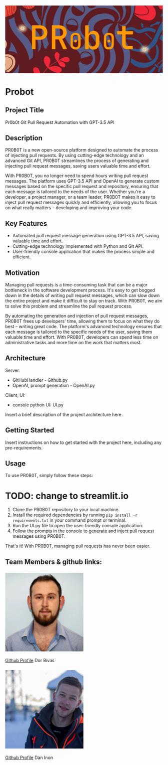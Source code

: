 

![Probot](main/static/logo.jpg)

# Probot
## Project Title
Pr0b0t Git Pull Request Automation with GPT-3.5 API

## Description
PR0B0T is a new open-source platform designed to automate the process of injecting pull requests. By using cutting-edge technology and an advanced Git API, PR0B0T streamlines the process of generating and injecting pull request messages, saving users valuable time and effort.

With PR0B0T, you no longer need to spend hours writing pull request messages. The platform uses GPT-3.5 API and OpenAI to generate custom messages based on the specific pull request and repository, ensuring that each message is tailored to the needs of the user. Whether you're a developer, a project manager, or a team leader, PR0B0T makes it easy to inject pull request messages quickly and efficiently, allowing you to focus on what really matters – developing and improving your code.

## Key Features
- Automated pull request message generation using GPT-3.5 API, saving valuable time and effort.
- Cutting-edge technology implemented with Python and Git API.
- User-friendly console application that makes the process simple and efficient.

## Motivation
Managing pull requests is a time-consuming task that can be a major bottleneck in the software development process. It's easy to get bogged down in the details of writing pull request messages, which can slow down the entire project and make it difficult to stay on track. With PR0B0T, we aim to solve this problem and streamline the pull request process.

By automating the generation and injection of pull request messages, PR0B0T frees up developers' time, allowing them to focus on what they do best – writing great code. The platform's advanced technology ensures that each message is tailored to the specific needs of the user, saving them valuable time and effort. With PR0B0T, developers can spend less time on administrative tasks and more time on the work that matters most.

## Architecture
Server: 
- GitHubHandler - Github.py 
- OpenAI, prompt generation - OpenAI.py

Client, UI: 
- console python UI: UI.py

Insert a brief description of the project architecture here.

## Getting Started
Insert instructions on how to get started with the project here, including any pre-requirements.

## Usage

To use PR0B0T, simply follow these steps:

# TODO: change to streamlit.io
1. Clone the PR0B0T repository to your local machine.
2. Install the required dependencies by running `pip install -r requirements.txt` in your command prompt or terminal.
3. Run the UI.py file to open the user-friendly console application.
4. Follow the prompts in the console to generate and inject pull request messages using PR0B0T.

That's it! With PR0B0T, managing pull requests has never been easier.

## Team Members & github links:

### <img src="main/static/dor.jpg" alt="Image alt text" width="250">
[Github Profile](https://github.com/dorbivas) 
Dor Bivas

### <img src="main/static/dan.jpg" alt="Image alt text" width="250">
[Github Profile](https://github.com/danninon) 
Dan Inon 

